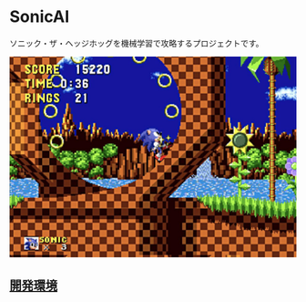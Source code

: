 # SonicAI
ソニック・ザ・ヘッジホッグを機械学習で攻略するプロジェクトです。

![Sonic](https://github.com/nekoharuyuki/SonicAI/blob/master/screenshot/01.jpg)

## [開発環境](https://github.com/nekoharuyuki/SonicAI/wiki/%E9%96%8B%E7%99%BA%E7%92%B0%E5%A2%83)
